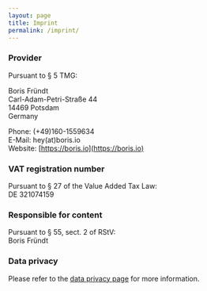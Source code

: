```yaml
---
layout: page
title: Imprint
permalink: /imprint/
---
```


### Provider
Pursuant to § 5 TMG:

Boris Fründt<br>
Carl-Adam-Petri-Straße 44<br>
14469 Potsdam<br>
Germany

Phone: (+49)160-1559634<br>
E-Mail: hey(at)boris.io<br>
Website: [https://boris.io](https://boris.io)

### VAT registration number
Pursuant to § 27 of the Value Added Tax Law:<br>
DE 321074159

### Responsible for content
Pursuant to § 55, sect. 2 of RStV:<br>
Boris Fründt

### Data privacy
Please refer to the [data privacy page](/data-privacy) for more information.
